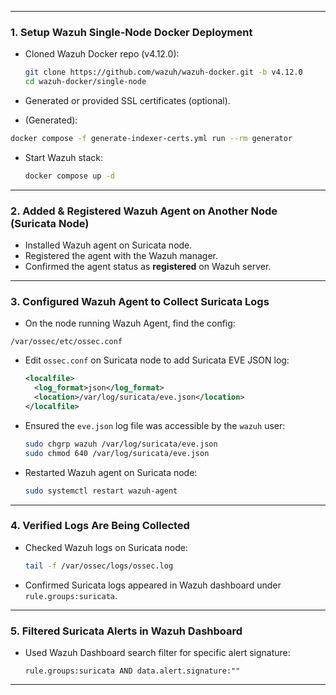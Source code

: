 
---

### 1. **Setup Wazuh Single-Node Docker Deployment**

* Cloned Wazuh Docker repo (v4.12.0):

  ```bash
  git clone https://github.com/wazuh/wazuh-docker.git -b v4.12.0
  cd wazuh-docker/single-node
  ```
* Generated or provided SSL certificates (optional).
 * (Generated):
```bash
docker compose -f generate-indexer-certs.yml run --rm generator
  ```

* Start Wazuh stack:

  ```bash
  docker compose up -d
  ```

---

### 2. **Added & Registered Wazuh Agent on Another Node (Suricata Node)**

* Installed Wazuh agent on Suricata node.
* Registered the agent with the Wazuh manager.
* Confirmed the agent status as **registered** on Wazuh server.

---

### 3. **Configured Wazuh Agent to Collect Suricata Logs**


* On the node running Wazuh Agent, find the config:

```
/var/ossec/etc/ossec.conf
```


* Edit `ossec.conf` on Suricata node to add Suricata EVE JSON log:

  ```xml
  <localfile>
    <log_format>json</log_format>
    <location>/var/log/suricata/eve.json</location>
  </localfile>
  ```
* Ensured the `eve.json` log file was accessible by the `wazuh` user:

  ```bash
  sudo chgrp wazuh /var/log/suricata/eve.json
  sudo chmod 640 /var/log/suricata/eve.json
  ```
* Restarted Wazuh agent on Suricata node:

  ```bash
  sudo systemctl restart wazuh-agent
  ```

---

### 4. **Verified Logs Are Being Collected**

* Checked Wazuh logs on Suricata node:

  ```bash
  tail -f /var/ossec/logs/ossec.log
  ```
* Confirmed Suricata logs appeared in Wazuh dashboard under `rule.groups:suricata`.

---

### 5. **Filtered Suricata Alerts in Wazuh Dashboard**

* Used Wazuh Dashboard search filter for specific alert signature:

  ```
  rule.groups:suricata AND data.alert.signature:""
  ```

---
